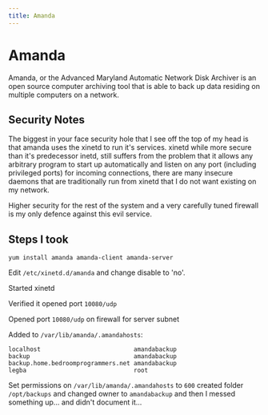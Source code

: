 ```yaml
---
title: Amanda
---
```


# Amanda

Amanda, or the Advanced Maryland Automatic Network Disk Archiver is an open
source computer archiving tool that is able to back up data residing on
multiple computers on a network.

## Security Notes

The biggest in your face security hole that I see off the top of my head is
that amanda uses the xinetd to run it's services. xinetd while more secure than
it's predecessor inetd, still suffers from the problem that it allows any
arbitrary program to start up automatically and listen on any port (including
privileged ports) for incoming connections, there are many insecure daemons
that are traditionally run from xinetd that I do not want existing on my
network.

Higher security for the rest of the system and a very carefully tuned firewall
is my only defence against this evil service.

## Steps I took

```
yum install amanda amanda-client amanda-server
```

Edit `/etc/xinetd.d/amanda` and change disable to 'no'.

Started xinetd

Verified it opened port `10080/udp`

Opened port `10080/udp` on firewall for server subnet

Added to `/var/lib/amanda/.amandahosts`:

```
localhost                          amandabackup
backup                             amandabackup
backup.home.bedroomprogrammers.net amandabackup
legba                              root
```

Set permissions on `/var/lib/amanda/.amandahosts` to `600` created folder
`/opt/backups` and changed owner to `amandabackup` and then I messed something
up... and didn't document it...

